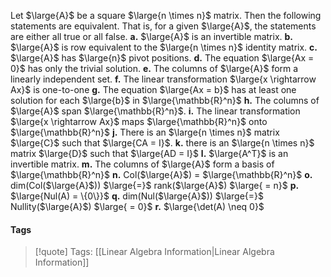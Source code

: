 Let $\large{A}$ be a square $\large{n \times n}$ matrix. Then the following statements are equivalent. That is, for a given $\large{A}$, the statements are either all true or all false. 
**a.** $\large{A}$ is an invertible matrix.
**b.** $\large{A}$ is row equivalent to the $\large{n \times n}$ identity matrix.
**c.** $\large{A}$ has $\large{n}$ pivot positions.
**d.** The equation $\large{Ax = 0}$ has only the trivial solution.
**e.** The columns of $\large{A}$ form a linearly independent set.
**f.** The linear transformation $\large{x \rightarrow Ax}$ is one-to-one
**g.** The equation $\large{Ax = b}$ has at least one solution for each $\large{b}$ in $\large{\mathbb{R}^n}$
**h.** The columns of $\large{A}$ span $\large{\mathbb{R}^n}$.
**i.** The linear transformation $\large{x \rightarrow Ax}$ maps $\large{\mathbb{R}^n}$ onto $\large{\mathbb{R}^n}$
**j.** There is an $\large{n \times n}$ matrix $\large{C}$ such that $\large{CA = I}$.
**k.** there is an $\large{n \times n}$ matrix $\large{D}$ such that $\large{AD = I}$
**l.** $\large{A^T}$ is an invertible matrix.
**m.** The columns of $\large{A}$ form a basis of $\large{\mathbb{R}^n}$
**n.** Col($\large{A}$) = $\large{\mathbb{R}^n}$
**o.** dim(Col($\large{A}$)) $\large{=}$ rank($\large{A}$) $\large{ = n}$ 
**p.** $\large{Nul(A) = \{0\}}$
**q.** dim(Nul($\large{A}$)) $\large{=}$ Nullity($\large{A}$) $\large{ = 0}$
**r.** $\large{\det(A) \neq 0}$

#### Tags

>[!quote] Tags:
> [[Linear Algebra Information|Linear Algebra Information]]

